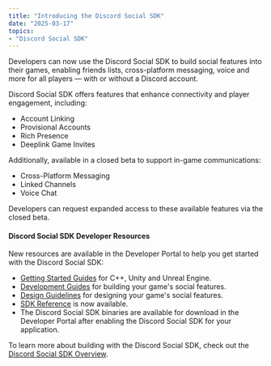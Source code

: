 ```yaml
---
title: "Introducing the Discord Social SDK"
date: "2025-03-17"
topics:
- "Discord Social SDK"
---
```


Developers can now use the Discord Social SDK to build social features into their games, enabling friends lists, cross-platform messaging, voice and more for all players — with or without a Discord account.

Discord Social SDK offers features that enhance connectivity and player engagement, including:

- Account Linking
- Provisional Accounts
- Rich Presence
- Deeplink Game Invites

Additionally, available in a closed beta to support in-game communications:

- Cross-Platform Messaging
- Linked Channels
- Voice Chat

Developers can request expanded access to these available features via the closed beta. 

#### Discord Social SDK Developer Resources

New resources are available in the Developer Portal to help you get started with the Discord Social SDK:

- [Getting Started Guides](#DOCS_DISCORD_SOCIAL_SDK_GETTING_STARTED) for C++, Unity and Unreal Engine.
- [Development Guides](#DOCS_DISCORD_SOCIAL_SDK_DEVELOPMENT_GUIDES) for building your game's social features.
- [Design Guidelines](#DOCS_DISCORD_SOCIAL_SDK_DESIGN_GUIDELINES) for designing your game's social features.
- [SDK Reference](http://discord.com/developers/docs/social-sdk/index.html) is now available.
- The Discord Social SDK binaries are available for download in the Developer Portal after enabling the Discord Social SDK for your application.

To learn more about building with the Discord Social SDK, check out the [Discord Social SDK Overview](#DOCS_DISCORD_SOCIAL_SDK_OVERVIEW).
